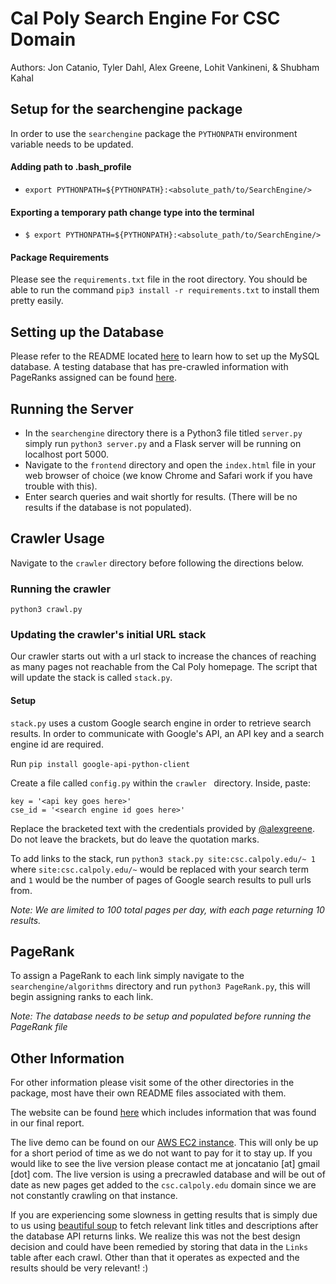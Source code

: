 # Cal Poly Search Engine For CSC Domain
Authors: Jon Catanio, Tyler Dahl, Alex Greene, Lohit Vankineni, & Shubham Kahal

## Setup for the searchengine package
In order to use the `searchengine` package the `PYTHONPATH` environment variable
needs to be updated.

#### Adding path to .bash_profile
- `export PYTHONPATH=${PYTHONPATH}:<absolute_path/to/SearchEngine/>`

#### Exporting a temporary path change type into the terminal
- `$ export PYTHONPATH=${PYTHONPATH}:<absolute_path/to/SearchEngine/>`

#### Package Requirements
Please see the `requirements.txt` file in the root directory. You should be able to run the command `pip3 install -r requirements.txt` to install them pretty easily.

## Setting up the Database
Please refer to the README located [here](searchengine/database/setup/README.md) to learn how to set up the MySQL database.
A testing database that has pre-crawled information with PageRanks assigned can be found [here](searchengine/test/test_db.gz).

## Running the Server
- In the `searchengine` directory there is a Python3 file titled `server.py` simply run `python3 server.py` and a Flask server will be running on localhost port 5000.
- Navigate to the `frontend` directory and open the `index.html` file in your web browser of choice (we know Chrome and Safari work if you have trouble with this).
- Enter search queries and wait shortly for results. (There will be no results if the database is not populated).

## Crawler Usage
Navigate to the `crawler` directory before following the directions below.

### Running the crawler
`python3 crawl.py`

### Updating the crawler's initial URL stack
Our crawler starts out with a url stack to increase the chances of reaching as many pages not reachable from the Cal Poly homepage. The script that will update the stack is called `stack.py`. 

#### Setup
`stack.py` uses a custom Google search engine in order to retrieve search results. In order to communicate with Google's API, an API key and a search engine id are required.

Run `pip install google-api-python-client`

Create a file called `config.py` within the `crawler ` directory. Inside, paste:
```
key = '<api key goes here>'
cse_id = '<search engine id goes here>'
```
Replace the bracketed text with the credentials provided by [@alexgreene](https://github.com/alexgreene). Do not leave the brackets, but do leave the quotation marks.

To add links to the stack, run `python3 stack.py site:csc.calpoly.edu/~ 1` where `site:csc.calpoly.edu/~` would be replaced with your search term and `1` would be the number of pages of Google search results to pull urls from. 

*Note: We are limited to 100 total pages per day, with each page returning 10 results.*

## PageRank
To assign a PageRank to each link simply navigate to the `searchengine/algorithms` directory and run `python3 PageRank.py`, this will begin assigning ranks to each link.

*Note: The database needs to be setup and populated before running the PageRank file*

## Other Information
For other information please visit some of the other directories in the package, most have their own README files associated with them.

The website can be found [here](http://frank.ored.calpoly.edu/~kahal466/) which includes information that was found in our final report.

The live demo can be found on our [AWS EC2 instance](http://ec2-54-183-201-81.us-west-1.compute.amazonaws.com/). This will only be up for a short period of time as we do not want to pay for it to stay up. If you would like to see the live version please contact me at joncatanio [at] gmail [dot] com. The live version is using a precrawled database and will be out of date as new pages get added to the `csc.calpoly.edu` domain since we are not constantly crawling on that instance.

If you are experiencing some slowness in getting results that is simply due to us using [beautiful soup](https://www.crummy.com/software/BeautifulSoup/) to fetch relevant link titles and descriptions after the database API returns links. We realize this was not the best design decision and could have been remedied by storing that data in the `Links` table after each crawl. Other than that it operates as expected and the results should be very relevant! :)
